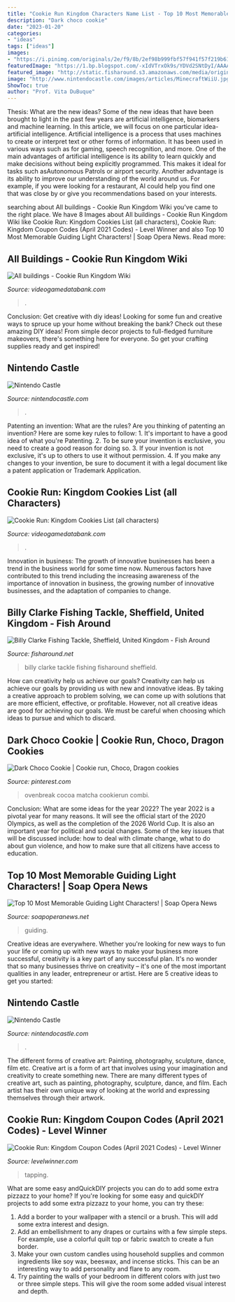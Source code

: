 ```yaml
---
title: "Cookie Run Kingdom Characters Name List - Top 10 Most Memorable Guiding Light Characters!"
description: "Dark choco cookie"
date: "2023-01-20"
categories:
- "ideas"
tags: ["ideas"]
images:
- "https://i.pinimg.com/originals/2e/f9/8b/2ef98b999fbf57f941f57f219b6189bb.png"
featuredImage: "https://1.bp.blogspot.com/-xIdVTrxOk9s/YDVd2SNtDyI/AAAAAAAAHzg/bMN3viQn2DAhfLVsSCXNZmz8eX1oc8TaACLcBGAsYHQ/s1440/inCollage_20210223_141530931.jpg"
featured_image: "http://static.fisharound.s3.amazonaws.com/media/original/cb1d7a56f6c7379eec831ee725ff5847.jpg"
image: "http://www.nintendocastle.com/images/articles/MinecraftWiiU.jpg"
ShowToc: true
author: "Prof. Vita DuBuque"
---
```



Thesis: What are the new ideas?
Some of the new ideas that have been brought to light in the past few years are artificial intelligence, biomarkers and machine learning. In this article, we will focus on one particular idea- artificial intelligence. Artificial intelligence is a process that uses machines to create or interpret text or other forms of information. It has been used in various ways such as for gaming, speech recognition, and more. 
One of the main advantages of artificial intelligence is its ability to learn quickly and make decisions without being explicitly programmed. This makes it ideal for tasks such asAutonomous Patrols or airport security. Another advantage is its ability to improve our understanding of the world around us. For example, if you were looking for a restaurant, AI could help you find one that was close by or give you recommendations based on your interests.

	

		
searching about All buildings - Cookie Run Kingdom Wiki you've came to the right place. We have 8 Images about All buildings - Cookie Run Kingdom Wiki like Cookie Run: Kingdom Cookies List (all characters), Cookie Run: Kingdom Coupon Codes (April 2021 Codes) - Level Winner and also Top 10 Most Memorable Guiding Light Characters! | Soap Opera News. Read more:
		
    
## All Buildings - Cookie Run Kingdom Wiki

<img loading=lazy src="https://videogamedatabank.com/application/files/4716/1256/4499/Painted_Folding_Screen_Lunar_New_Year_-_Cookie_Run_Kingdom.jpg" onerror="this.onerror=null;this.src='https://tse4.mm.bing.net/th?id=OIP.hlIYXFF9FFpbQHPxqXGjugAAAA&amp;pid=15.1';" alt="All buildings - Cookie Run Kingdom Wiki">

_Source: videogamedatabank.com_

>. 

	

Conclusion: Get creative with diy ideas!
Looking for some fun and creative ways to spruce up your home without breaking the bank? Check out these amazing DIY ideas!
From simple decor projects to full-fledged furniture makeovers, there's something here for everyone. So get your crafting supplies ready and get inspired!

    
## Nintendo Castle

<img loading=lazy src="http://www.nintendocastle.com/images/articles/MinecraftWiiU.jpg" onerror="this.onerror=null;this.src='https://tse4.mm.bing.net/th?id=OIP.QBfaohBXOQ2U5rKLxihADwHaE1&amp;pid=15.1';" alt="Nintendo Castle">

_Source: nintendocastle.com_

>. 

	

Patenting an invention: What are the rules?
Are you thinking of patenting an invention? Here are some key rules to follow: 1. It's important to have a good idea of what you're Patenting. 
2. To be sure your invention is exclusive, you need to create a good reason for doing so. 
3. If your invention is not exclusive, it's up to others to use it without permission. 4. If you make any changes to your invention, be sure to document it with a legal document like a patent application or Trademark Application. 
    
## Cookie Run: Kingdom Cookies List (all Characters)

<img loading=lazy src="https://videogamedatabank.com/application/files/3216/1500/2900/Latte_Cookie.jpg" onerror="this.onerror=null;this.src='https://tse3.mm.bing.net/th?id=OIP.8owk__JE97d7uSLYtzMYLQAAAA&amp;pid=15.1';" alt="Cookie Run: Kingdom Cookies List (all characters)">

_Source: videogamedatabank.com_

>. 

	

Innovation in business:
The growth of innovative businesses has been a trend in the business world for some time now. Numerous factors have contributed to this trend including the increasing awareness of the importance of innovation in business, the growing number of innovative businesses, and the adaptation of companies to change.

    
## Billy Clarke Fishing Tackle, Sheffield, United Kingdom - Fish Around

<img loading=lazy src="http://static.fisharound.s3.amazonaws.com/media/original/cb1d7a56f6c7379eec831ee725ff5847.jpg" onerror="this.onerror=null;this.src='https://tse3.mm.bing.net/th?id=OIP.PBMNKkMvosFnTxorBsPGRQHaE7&amp;pid=15.1';" alt="Billy Clarke Fishing Tackle, Sheffield, United Kingdom - Fish Around">

_Source: fisharound.net_

>billy clarke tackle fishing fisharound sheffield. 

	

How can creativity help us achieve our goals?
Creativity can help us achieve our goals by providing us with new and innovative ideas. By taking a creative approach to problem solving, we can come up with solutions that are more efficient, effective, or profitable. However, not all creative ideas are good for achieving our goals. We must be careful when choosing which ideas to pursue and which to discard.

    
## Dark Choco Cookie | Cookie Run, Choco, Dragon Cookies

<img loading=lazy src="https://i.pinimg.com/originals/2e/f9/8b/2ef98b999fbf57f941f57f219b6189bb.png" onerror="this.onerror=null;this.src='https://tse2.mm.bing.net/th?id=OIP.SMZe0y0STAGNZzxYBp78WQAAAA&amp;pid=15.1';" alt="Dark Choco Cookie | Cookie run, Choco, Dragon cookies">

_Source: pinterest.com_

>ovenbreak cocoa matcha cookierun combi. 

	

Conclusion: What are some ideas for the year 2022?
The year 2022 is a pivotal year for many reasons. It will see the official start of the 2020 Olympics, as well as the completion of the 2026 World Cup. It is also an important year for political and social changes. Some of the key issues that will be discussed include: how to deal with climate change, what to do about gun violence, and how to make sure that all citizens have access to education.

    
## Top 10 Most Memorable Guiding Light Characters! | Soap Opera News

<img loading=lazy src="https://1.bp.blogspot.com/-xIdVTrxOk9s/YDVd2SNtDyI/AAAAAAAAHzg/bMN3viQn2DAhfLVsSCXNZmz8eX1oc8TaACLcBGAsYHQ/s1440/inCollage_20210223_141530931.jpg" onerror="this.onerror=null;this.src='https://tse1.mm.bing.net/th?id=OIP.veQgZ8hntYai6ChER6k28gHaDt&amp;pid=15.1';" alt="Top 10 Most Memorable Guiding Light Characters! | Soap Opera News">

_Source: soapoperanews.net_

>guiding. 

	

Creative ideas are everywhere. Whether you're looking for new ways to fun your life or coming up with new ways to make your business more successful, creativity is a key part of any successful plan. It's no wonder that so many businesses thrive on creativity – it's one of the most important qualities in any leader, entrepreneur or artist. Here are 5 creative ideas to get you started: 

    
## Nintendo Castle

<img loading=lazy src="http://www.nintendocastle.com/wp-content/uploads/2014/04/mariokart8e3.png" onerror="this.onerror=null;this.src='https://tse1.mm.bing.net/th?id=OIP.lhpH952EaqrEWErAsYfFdwHaEK&amp;pid=15.1';" alt="Nintendo Castle">

_Source: nintendocastle.com_

>. 

	

The different forms of creative art: Painting, photography, sculpture, dance, film etc.
Creative art is a form of art that involves using your imagination and creativity to create something new. There are many different types of creative art, such as painting, photography, sculpture, dance, and film. Each artist has their own unique way of looking at the world and expressing themselves through their artwork.

    
## Cookie Run: Kingdom Coupon Codes (April 2021 Codes) - Level Winner

<img loading=lazy src="https://www.levelwinner.com/wp-content/uploads/2021/03/cookie-run-kingdom-rewards-step-5-800x450-1-768x432.jpg" onerror="this.onerror=null;this.src='https://tse3.mm.bing.net/th?id=OIP.xTHJ3jnTLdkKJBEmlBGmEwHaEK&amp;pid=15.1';" alt="Cookie Run: Kingdom Coupon Codes (April 2021 Codes) - Level Winner">

_Source: levelwinner.com_

>tapping. 

	

What are some easy andQuickDIY projects you can do to add some extra pizzazz to your home?
If you're looking for some easy and quickDIY projects to add some extra pizzazz to your home, you can try these:
1. Add a border to your wallpaper with a stencil or a brush. This will add some extra interest and design.
2. Add an embellishment to any drapes or curtains with a few simple steps. For example, use a colorful quilt top or fabric swatch to create a fun border.
3. Make your own custom candles using household supplies and common ingredients like soy wax, beeswax, and incense sticks. This can be an interesting way to add personality and flare to any room.
4. Try painting the walls of your bedroom in different colors with just two or three simple steps. This will give the room some added visual interest and depth.

